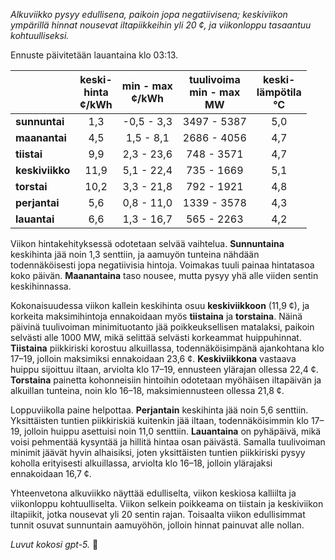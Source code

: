 *Alkuviikko pysyy edullisena, paikoin jopa negatiivisena; keskiviikon ympärillä hinnat nousevat iltapiikkeihin yli 20 ¢, ja viikonloppu tasaantuu kohtuulliseksi.*

Ennuste päivitetään lauantaina klo 03:13.

|  | keski-<br>hinta<br>¢/kWh | min - max<br>¢/kWh | tuulivoima<br>min - max<br>MW | keski-<br>lämpötila<br>°C |
|:-------------|:----------------:|:----------------:|:-------------:|:-------------:|
| **sunnuntai** | 1,3 | -0,5 - 3,3 | 3497 - 5387 | 5,0 |
| **maanantai** | 4,5 | 1,5 - 8,1 | 2686 - 4056 | 4,7 |
| **tiistai** | 9,9 | 2,3 - 23,6 | 748 - 3571 | 4,7 |
| **keskiviikko** | 11,9 | 5,1 - 22,4 | 735 - 1669 | 5,1 |
| **torstai** | 10,2 | 3,3 - 21,8 | 792 - 1921 | 4,8 |
| **perjantai** | 5,6 | 0,8 - 11,0 | 1339 - 3578 | 4,3 |
| **lauantai** | 6,6 | 1,3 - 16,7 | 565 - 2263 | 4,2 |

Viikon hintakehityksessä odotetaan selvää vaihtelua. **Sunnuntaina** keskihinta jää noin 1,3 senttiin, ja aamuyön tunteina nähdään todennäköisesti jopa negatiivisia hintoja. Voimakas tuuli painaa hintatasoa koko päivän. **Maanantaina** taso nousee, mutta pysyy yhä alle viiden sentin keskihinnassa.

Kokonaisuudessa viikon kallein keskihinta osuu **keskiviikkoon** (11,9 ¢), ja korkeita maksimihintoja ennakoidaan myös **tiistaina** ja **torstaina**. Näinä päivinä tuulivoiman minimituotanto jää poikkeuksellisen matalaksi, paikoin selvästi alle 1000 MW, mikä selittää selvästi korkeammat huippuhinnat. **Tiistaina** piikkiriski korostuu alkuillassa, todennäköisimpänä ajankohtana klo 17–19, jolloin maksimiksi ennakoidaan 23,6 ¢. **Keskiviikkona** vastaava huippu sijoittuu iltaan, arviolta klo 17–19, ennusteen ylärajan ollessa 22,4 ¢. **Torstaina** painetta kohonneisiin hintoihin odotetaan myöhäisen iltapäivän ja alkuillan tunteina, noin klo 16–18, maksimiennusteen ollessa 21,8 ¢.

Loppuviikolla paine helpottaa. **Perjantain** keskihinta jää noin 5,6 senttiin. Yksittäisten tuntien piikkiriskiä kuitenkin jää iltaan, todennäköisimmin klo 17–19, jolloin huippu asettuisi noin 11,0 senttiin. **Lauantaina** on pyhäpäivä, mikä voisi pehmentää kysyntää ja hillitä hintaa osan päivästä. Samalla tuulivoiman minimit jäävät hyvin alhaisiksi, joten yksittäisten tuntien piikkiriski pysyy koholla erityisesti alkuillassa, arviolta klo 16–18, jolloin ylärajaksi ennakoidaan 16,7 ¢.

Yhteenvetona alkuviikko näyttää edulliselta, viikon keskiosa kalliilta ja viikonloppu kohtuulliselta. Viikon selkein poikkeama on tiistain ja keskiviikon iltapiikit, jotka nousevat yli 20 sentin rajan. Toisaalta viikon edullisimmat tunnit osuvat sunnuntain aamuyöhön, jolloin hinnat painuvat alle nollan.

*Luvut kokosi gpt-5.* 🔌
